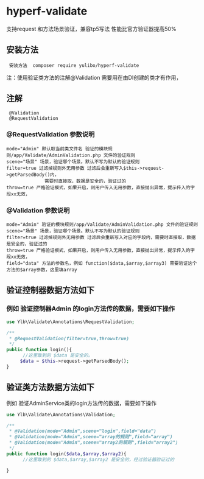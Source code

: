 # hyperf-validate
支持request 和方法场景验证，兼容tp5写法
性能比官方验证器提高50% 

## 安装方法

     安装方法  composer require yulibo/hyperf-validate
     

注：使用验证类方法的注解@Validation 需要用在由DI创建的类才有作用， 

## 注解
     @Validation
     @RequestValidation

### @RequestValidation 参数说明
```
mode="Admin" 默认取当前类文件名 验证的模块规则/app/Validate/AdminValidation.php 文件的验证规则
scene="场景" 场景，验证哪个场景。默认不写为默认的验证规则
filter=true 过滤掉规则外无用参数 过滤后会重新写入$this->request->getParsedBody()内，
              需要时直接取，数据是安全的，验证过的
throw=true 严格验证模式，如果开启，则用户传入无用参数，直接抛出异常，提示传入的字段xx无效，
```
### @Validation 参数说明
```
mode="Admin" 验证的模块规则/app/Validate/AdminValidation.php 文件的验证规则
scene="场景" 场景，验证哪个场景。默认不写为默认的验证规则
filter=true 过滤掉规则外无用参数 过滤后会重新写入对应的字段内，需要时直接取，数据是安全的，验证过的
throw=true 严格验证模式，如果开启，则用户传入无用参数，直接抛出异常，提示传入的字段xx无效，
field="data" 方法的参数名，例如 function($data,$array,$array3) 需要验证这个方法的$array参数，这里填array
```  
    
## 验证控制器数据方法如下


### 例如 验证控制器Admin 的login方法传的数据，需要如下操作
```php
use Ylb\Validate\Annotations\RequestValidation;

/**
 * @RequestValidation(filter=true,throw=true)
 */
public function login(){
      //这里取到的 $data 是安全的。
     $data = $this->request->getParsedBody();
}
```

## 验证类方法数据方法如下
例如 验证AdminService类的login方法传的数据，需要如下操作
```php
use Ylb\Validate\Annotations\Validation;

/**
 * @Validation(mode="Admin",scene="login",field="data")
 * @Validation(mode="Admin",scene="array的规则",field="array")
 * @Validation(mode="Admin",scene="array2的规则",field="array2")
 */
public function login($data,$array,$array2){
      //这里取到的 $data,$array,$array2 是安全的，经过验证器验证过的

}
```
